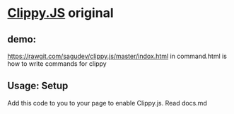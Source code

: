 [Clippy.JS](http://smore.com/clippy-js) original
=========
demo:
-----------
https://rawgit.com/sagudev/clippy.js/master/indox.html
in command.html is how to write commands for clippy

Usage: Setup
------------
Add this code to you to your page to enable Clippy.js.
Read docs.md
